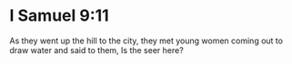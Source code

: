 # I Samuel 9:11

As they went up the hill to the city, they met young women coming out to draw water and said to them, Is the seer here?
